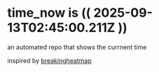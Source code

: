 # time_now is (( 2025-09-13T02:45:00.211Z ))

an automated repo that shows the currnent time

inspired by [breakingheatmap](https://github.com/breakingheatmap/breakingheatmap)